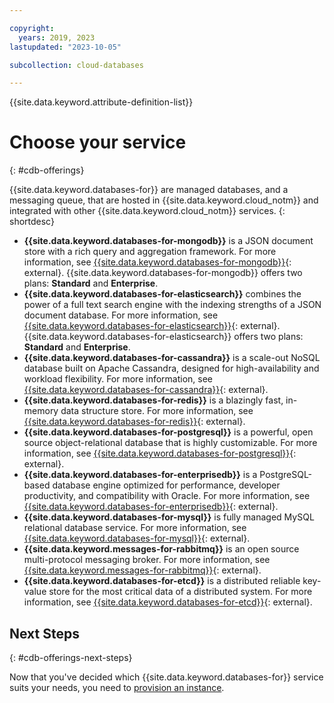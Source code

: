```yaml
---

copyright:
  years: 2019, 2023
lastupdated: "2023-10-05"

subcollection: cloud-databases

---
```


{{site.data.keyword.attribute-definition-list}}

# Choose your service
{: #cdb-offerings}

{{site.data.keyword.databases-for}} are managed databases, and a messaging queue, that are hosted in {{site.data.keyword.cloud_notm}} and integrated with other {{site.data.keyword.cloud_notm}} services.
{: shortdesc}

- **{{site.data.keyword.databases-for-mongodb}}** is a JSON document store with a rich query and aggregation framework. For more information, see [{{site.data.keyword.databases-for-mongodb}}](/docs/databases-for-mongodb){: external}. {{site.data.keyword.databases-for-mongodb}} offers two plans: **Standard** and **Enterprise**.
- **{{site.data.keyword.databases-for-elasticsearch}}** combines the power of a full text search engine with the indexing strengths of a JSON document database. For more information, see [{{site.data.keyword.databases-for-elasticsearch}}](/docs/databases-for-elasticsearch){: external}. {{site.data.keyword.databases-for-elasticsearch}} offers two plans: **Standard** and **Enterprise**.
- **{{site.data.keyword.databases-for-cassandra}}** is a scale-out NoSQL database built on Apache Cassandra, designed for high-availability and workload flexibility. For more information, see [{{site.data.keyword.databases-for-cassandra}}](/docs/databases-for-cassandra){: external}.
- **{{site.data.keyword.databases-for-redis}}** is a blazingly fast, in-memory data structure store. For more information, see [{{site.data.keyword.databases-for-redis}}](/docs/databases-for-redis){: external}.
- **{{site.data.keyword.databases-for-postgresql}}** is a powerful, open source object-relational database that is highly customizable. For more information, see [{{site.data.keyword.databases-for-postgresql}}](/docs/databases-for-postgresql){: external}.
- **{{site.data.keyword.databases-for-enterprisedb}}** is a PostgreSQL-based database engine optimized for performance, developer productivity, and compatibility with Oracle. For more information, see [{{site.data.keyword.databases-for-enterprisedb}}](/docs/databases-for-enterprisedb){: external}.
- **{{site.data.keyword.databases-for-mysql}}** is fully managed MySQL relational database service. For more information, see [{{site.data.keyword.databases-for-mysql}}](/docs/databases-for-mysql){: external}.
- **{{site.data.keyword.messages-for-rabbitmq}}** is an open source multi-protocol messaging broker. For more information, see [{{site.data.keyword.messages-for-rabbitmq}}](/docs/messages-for-rabbitmq){: external}.
- **{{site.data.keyword.databases-for-etcd}}** is a distributed reliable key-value store for the most critical data of a distributed system. For more information, see [{{site.data.keyword.databases-for-etcd}}](/docs/databases-for-etcd){: external}.

## Next Steps
{: #cdb-offerings-next-steps}

Now that you've decided which {{site.data.keyword.databases-for}} service suits your needs, you need to [provision an instance](/docs/cloud-databases?topic=cloud-databases-getting-started-cdb-provision-instance).
